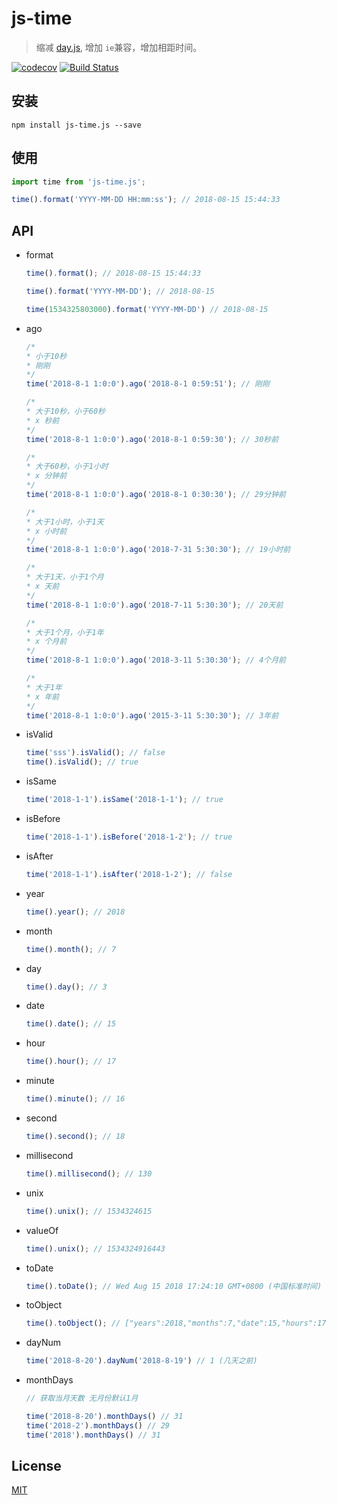# js-time

> 缩减 [day.js](https://github.com/iamkun/dayjs), 增加 `ie`兼容，增加相距时间。

[![codecov](https://codecov.io/gh/rywaroy/js-time/branch/master/graph/badge.svg)](https://codecov.io/gh/rywaroy/js-time)
[![Build Status](https://travis-ci.org/bugsnag/bugsnag-js.svg?branch=master)](https://travis-ci.org/bugsnag/bugsnag-js)

## 安装

```
npm install js-time.js --save
```

## 使用

```js
import time from 'js-time.js';

time().format('YYYY-MM-DD HH:mm:ss'); // 2018-08-15 15:44:33
```

## API

* format

  ```js
  time().format(); // 2018-08-15 15:44:33

  time().format('YYYY-MM-DD'); // 2018-08-15

  time(1534325803000).format('YYYY-MM-DD') // 2018-08-15
  ```

* ago

  ```js
  /*
  * 小于10秒
  * 刚刚
  */
  time('2018-8-1 1:0:0').ago('2018-8-1 0:59:51'); // 刚刚

  /*
  * 大于10秒，小于60秒
  * x 秒前
  */
  time('2018-8-1 1:0:0').ago('2018-8-1 0:59:30'); // 30秒前

  /*
  * 大于60秒，小于1小时
  * x 分钟前
  */
  time('2018-8-1 1:0:0').ago('2018-8-1 0:30:30'); // 29分钟前

  /*
  * 大于1小时，小于1天
  * x 小时前
  */
  time('2018-8-1 1:0:0').ago('2018-7-31 5:30:30'); // 19小时前

  /*
  * 大于1天，小于1个月
  * x 天前
  */
  time('2018-8-1 1:0:0').ago('2018-7-11 5:30:30'); // 20天前

  /*
  * 大于1个月，小于1年
  * x 个月前
  */
  time('2018-8-1 1:0:0').ago('2018-3-11 5:30:30'); // 4个月前

  /*
  * 大于1年
  * x 年前
  */
  time('2018-8-1 1:0:0').ago('2015-3-11 5:30:30'); // 3年前
  ```



* isValid

  ```js
  time('sss').isValid(); // false
  time().isValid(); // true
  ```

* isSame

  ```js
  time('2018-1-1').isSame('2018-1-1'); // true
  ```

* isBefore

  ```js
  time('2018-1-1').isBefore('2018-1-2'); // true
  ```

* isAfter

  ```js
  time('2018-1-1').isAfter('2018-1-2'); // false
  ```

* year

  ```js
  time().year(); // 2018
  ```

* month

  ```js
  time().month(); // 7
  ```

* day

  ```js
  time().day(); // 3
  ```

* date

  ```js
  time().date(); // 15
  ```

* hour

  ```js
  time().hour(); // 17
  ```

* minute

  ```js
  time().minute(); // 16
  ```

* second

  ```js
  time().second(); // 18
  ```

* millisecond

  ```js
  time().millisecond(); // 130
  ```

* unix

  ```js
  time().unix(); // 1534324615
  ```

* valueOf

  ```js
  time().unix(); // 1534324916443
  ```

* toDate

  ```js
  time().toDate(); // Wed Aug 15 2018 17:24:10 GMT+0800 (中国标准时间)
  ```

* toObject

  ```js
  time().toObject(); // ["years":2018,"months":7,"date":15,"hours":17,"minutes":23,"seconds":28,"milliseconds":623]
  ```

* dayNum

  ```js
  time('2018-8-20').dayNum('2018-8-19') // 1 (几天之前)
  ```

* monthDays

  ```js
  // 获取当月天数 无月份默认1月

  time('2018-8-20').monthDays() // 31 
  time('2018-2').monthDays() // 29
  time('2018').monthDays() // 31
  ```

## License

[MIT](https://github.com/rywaroy/js-time/blob/master/LICENSE)